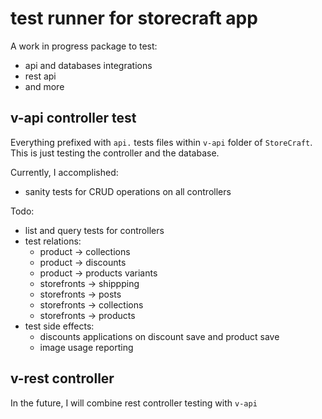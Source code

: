 # test runner for storecraft app
A work in progress package to test:
- api and databases integrations
- rest api
- and more


## v-api controller test
Everything prefixed with `api.` tests files within `v-api` folder
of `StoreCraft`. This is just testing the controller and the database.

Currently, I accomplished:
- sanity tests for CRUD operations on all controllers

Todo:
- list and query tests for controllers
- test relations:
  - product -> collections
  - product -> discounts
  - product -> products variants
  - storefronts -> shippping
  - storefronts -> posts
  - storefronts -> collections
  - storefronts -> products
- test side effects:
  - discounts applications on discount save and product save
  - image usage reporting


## v-rest controller
In the future, I will combine rest controller testing with `v-api`